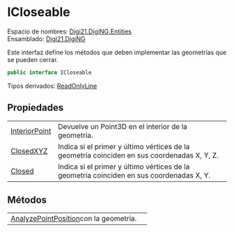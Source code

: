 # ICloseable

Espacio de nombres: [Digi21.DigiNG.Entities](/digi3d-net/programacion/.net/referencia/digi21.diging/digi21.diging.entities/)  
Ensamblado: [Digi21.DigiNG](/digi3d-net/programacion/.net/referencia/digi21.diging.plugin/digi21.diging/)

Este interfaz define los métodos que deben implementar las geometrías que se pueden cerrar.

```csharp
public interface ICloseable
```

Tipos derivados: [ReadOnlyLine](/digi3d-net/programacion/.net/referencia/digi21.diging/digi21.diging.entities/clases/readonlyline/)

## Propiedades

|  |  |
| :--- | :--- |
| [InteriorPoint](/digi3d-net/programacion/.net/referencia/digi21.diging/digi21.diging.entities/interfaces/icloseable/propiedades/interiorpoint.md) | Devuelve un Point3D en el interior de la geometría. |
| [ClosedXYZ](/digi3d-net/programacion/.net/referencia/digi21.diging/digi21.diging.entities/interfaces/icloseable/propiedades/closedxyz.md) | Indica si el primer y último vértices de la geometría coinciden en sus coordenadas X, Y, Z. |
| [Closed](/digi3d-net/programacion/.net/referencia/digi21.diging/digi21.diging.entities/interfaces/icloseable/propiedades/closed.md) | Indica si el primer y último vértices de la geometría coinciden en sus coordenadas X, Y. |

## Métodos

|  |  |
| :--- | :--- |
| [AnalyzePointPosition](/digi3d-net/programacion/.net/referencia/digi21.diging/digi21.diging.entities/interfaces/icloseable/metodos/analyzepointposition.md)con la geometría. |

